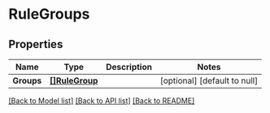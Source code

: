 # RuleGroups

## Properties
Name | Type | Description | Notes
------------ | ------------- | ------------- | -------------
**Groups** | [**[]RuleGroup**](RuleGroup.md) |  | [optional] [default to null]

[[Back to Model list]](../README.md#documentation-for-models) [[Back to API list]](../README.md#documentation-for-api-endpoints) [[Back to README]](../README.md)

